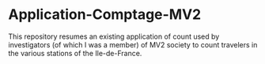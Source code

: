 # Application-Comptage-MV2

This repository resumes an existing application of count used by investigators (of which I was a member) of MV2 society to count travelers in the various stations of the Ile-de-France.
